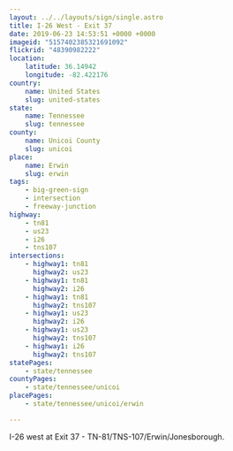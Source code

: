 ```yaml
---
layout: ../../layouts/sign/single.astro
title: I-26 West - Exit 37
date: 2019-06-23 14:53:51 +0000 +0000
imageid: "5157402385321691092"
flickrid: "48390982222"
location:
    latitude: 36.14942
    longitude: -82.422176
country:
    name: United States
    slug: united-states
state:
    name: Tennessee
    slug: tennessee
county:
    name: Unicoi County
    slug: unicoi
place:
    name: Erwin
    slug: erwin
tags:
    - big-green-sign
    - intersection
    - freeway-junction
highway:
    - tn81
    - us23
    - i26
    - tns107
intersections:
    - highway1: tn81
      highway2: us23
    - highway1: tn81
      highway2: i26
    - highway1: tn81
      highway2: tns107
    - highway1: us23
      highway2: i26
    - highway1: us23
      highway2: tns107
    - highway1: i26
      highway2: tns107
statePages:
    - state/tennessee
countyPages:
    - state/tennessee/unicoi
placePages:
    - state/tennessee/unicoi/erwin

---
```

I-26 west at Exit 37 - TN-81/TNS-107/Erwin/Jonesborough.